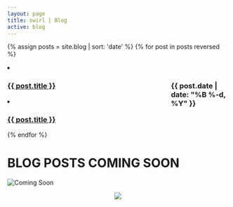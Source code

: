 ```yaml
---
layout: page
title: swirl | Blog
active: blog
---
```


<!--- <h1>My <img src="/images/ab_head_med.png" height="50px" style="padding-bottom:10px"> Blog</h1> --->

{% assign posts = site.blog | sort: 'date' %}
{% for post in posts reversed %}
<li class="hidden-xs"><h3><a href="{{ post.url }}">{{ post.title }}</a>	
<span class="hidden-xs" style="width: 8em; float: right; ">{{ post.date | date: "%B %-d, %Y" }}</span></h3></li>

<li class="visible-xs text-center"><h3><a href="{{ post.url }}">{{ post.title }}</a></h3></li>
{% endfor %}

# BLOG POSTS COMING SOON
![Coming Soon](https://media.giphy.com/media/OnN0BH0nP8qVW/giphy.gif)

<center>
<img src="https://media.giphy.com/media/OnN0BH0nP8qVW/giphy.gif">
</center>